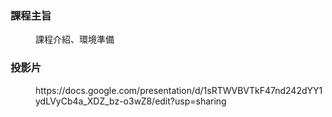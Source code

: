 <dl>
  <h3><dt>課程主旨</dt></h3>
  <dd>課程介紹、環境準備</dd>

  <h3><dt>投影片</dt></h3>
  <dd>https://docs.google.com/presentation/d/1sRTWVBVTkF47nd242dYY1ydLVyCb4a_XDZ_bz-o3wZ8/edit?usp=sharing</dd>
</dl>
